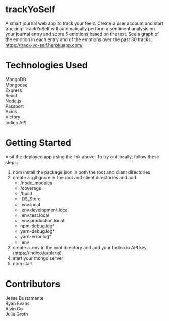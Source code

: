 # trackYoSelf
A smart journal web app to track your feelz. Create a user account and start tracking! TrackYoSelf will automatically perform a sentiment analysis on your journal entry and score 5 emotions based on the text. See a graph of the emotion in each entry and of the emotions over the past 30 tracks.
https://track-yo-self.herokuapp.com/

# Technologies Used
MongoDB</br>
Mongoose</br>
Express</br>
React</br>
Node.js</br>
Passport</br>
Axios</br>
Victory</br>
Indico API</br>

# Getting Started
Visit the deployed app using the link above. To try out locally, follow these steps:</br>
1. npm install the package.json in both the root and client directories
1. create a .gitignore in the root and client directories and add:
    * /node_modules
    * /coverage
    * /build
    * .DS_Store
    * .env.local
    * .env.development.local
    * .env.test.local
    * .env.production.local
    * npm-debug.log*
    * yarn-debug.log*
    * yarn-error.log*
    * .env
1. create a .env in the root directory and add your Indico.io API key (https://indico.io/plans)
1. start your mongo server
1. npm start

# Contributors
Jesse Bustamante</br>
Ryan Evans</br>
Alvin Go</br>
Julie Groth</br>
